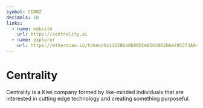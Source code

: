 ```yaml
---
symbol: CENNZ
decimals: 18
links:
  - name: website
    url: https://centrality.ai
  - name: explorer
    url: https://etherscan.io/token/0x1122B6a0E00DCe0563082b6e2953f3A943855c1F
---
```


# Centrality

Centrality is a Kiwi company formed by like-minded individuals that are interested in cutting edge technology and creating something purposeful.
